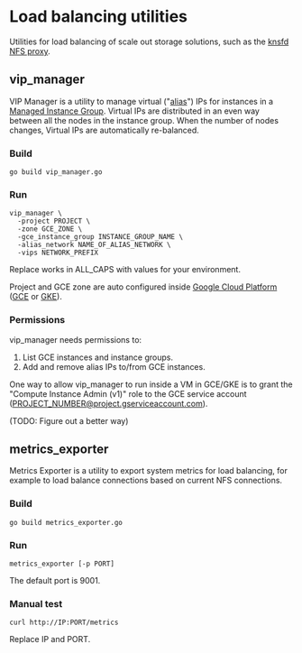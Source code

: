 # Load balancing utilities

Utilities for load balancing of scale out storage solutions, such as the [knsfd NFS proxy](https://github.com/GoogleCloudPlatform/knfsd-cache-utils).

## vip_manager
VIP Manager is a utility to manage virtual ("[alias](https://cloud.google.com/vpc/docs/alias-ip)") IPs for instances in a [Managed Instance Group](https://cloud.google.com/compute/docs/instance-groups). Virtual IPs are distributed in an even way between all the nodes in the instance group. When the number of nodes changes, Virtual IPs are automatically re-balanced.

### Build
```go build vip_manager.go```

### Run
```
vip_manager \
  -project PROJECT \
  -zone GCE_ZONE \
  -gce_instance_group INSTANCE_GROUP_NAME \
  -alias_network NAME_OF_ALIAS_NETWORK \
  -vips NETWORK_PREFIX
```

Replace works in ALL_CAPS with values for your environment.

Project and GCE zone are auto configured inside [Google Cloud Platform](https://cloud.google.com) ([GCE](https://cloud.google.com/compute) or [GKE](https://cloud.google.com/kubernetes-engine)).

### Permissions
vip_manager needs permissions to:
1. List GCE instances and instance groups.
2. Add and remove alias IPs to/from GCE instances.

One way to allow vip_manager to run inside a VM in GCE/GKE is to grant the "Compute Instance Admin (v1)" role to the GCE service account (PROJECT_NUMBER@project.gserviceaccount.com).

(TODO: Figure out a better way)

## metrics_exporter
Metrics Exporter is a utility to export system metrics for load balancing, for example to load balance connections based on current NFS connections.

### Build
```go build metrics_exporter.go```

### Run
```
metrics_exporter [-p PORT]
```

The default port is 9001.

### Manual test
```
curl http://IP:PORT/metrics
```
Replace IP and PORT.
